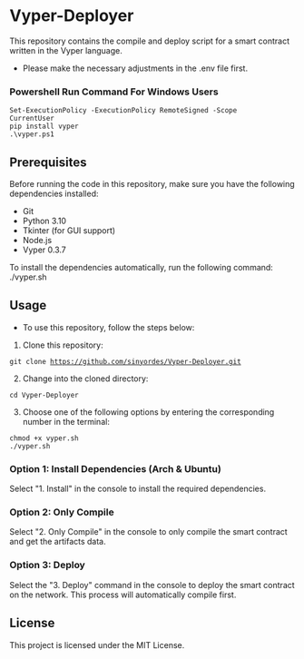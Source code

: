 # Vyper-Deployer

This repository contains the compile and deploy script for a smart contract written in the Vyper language.
- Please make the necessary adjustments in the .env file first.
### Powershell Run Command For Windows Users

<code>Set-ExecutionPolicy -ExecutionPolicy RemoteSigned -Scope CurrentUser</code>
<br>
<code>pip install vyper</code>
<br>
<code>.\vyper.ps1</code>

## Prerequisites

Before running the code in this repository, make sure you have the following dependencies installed:

- Git
- Python 3.10
- Tkinter (for GUI support)
- Node.js
- Vyper 0.3.7

To install the dependencies automatically, run the following command:
<br>
./vyper.sh

## Usage

- To use this repository, follow the steps below:

1. Clone this repository:

<code>git clone https://github.com/sinyordes/Vyper-Deployer.git</code>

2. Change into the cloned directory:

<code>cd Vyper-Deployer</code>

3. Choose one of the following options by entering the corresponding number in the terminal:

<code>chmod +x vyper.sh</code> <br>
<code>./vyper.sh</code>

### Option 1: Install Dependencies (Arch & Ubuntu)

Select "1. Install" in the console to install the required dependencies.


### Option 2: Only Compile

Select "2. Only Compile" in the console to only compile the smart contract and get the artifacts data.


### Option 3:  Deploy 

Select the "3. Deploy" command in the console to deploy the smart contract on the network. This process will automatically compile first.

## License
This project is licensed under the MIT License.
